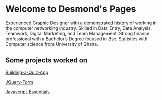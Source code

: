 # Welcome to Desmond's Pages
Experienced Graphic Designer with a demonstrated history of working in the computer networking industry. 
Skilled in Data Entry, Data Analysis, Teamwork, Digital Marketing, and Team Management. 
Strong finance professional with a Bachelor’s Degree focused in Bsc. Statistics with Computer science from University of Ghana. 



## Some projects worked on 
[Building-a-Quiz-App](https://github.com/DesmondKwao/Building-a-Quiz-App.git)

[JQuery-Form](https://github.com/DesmondKwao/JQuery-Form.git)

[Javascript-Essentials](https://github.com/DesmondKwao/Javascript-Essentials.git)
